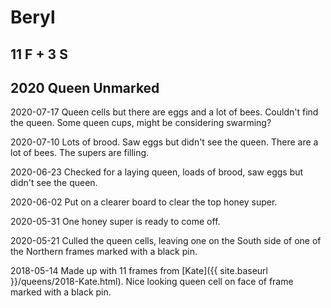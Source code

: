 # Beryl
## 11 F + 3 S
## 2020 Queen Unmarked

2020-07-17 Queen cells but there are eggs and a lot of bees.  Couldn't find the queen.  Some queen cups, might be considering swarming?

2020-07-10 Lots of brood.  Saw eggs but didn't see the queen.  There are a lot of bees.  The supers are filling.

2020-06-23 Checked for a laying queen, loads of brood, saw eggs but didn't see the queen.

2020-06-02 Put on a clearer board to clear the top honey super.

2020-05-31 One honey super is ready to come off.

2020-05-21 Culled the queen cells, leaving one on the South side of one of the Northern frames marked with a black pin.

2018-05-14 Made up with 11 frames from [Kate]({{ site.baseurl }}/queens/2018-Kate.html).  Nice looking queen cell on face of frame marked with a black pin.
